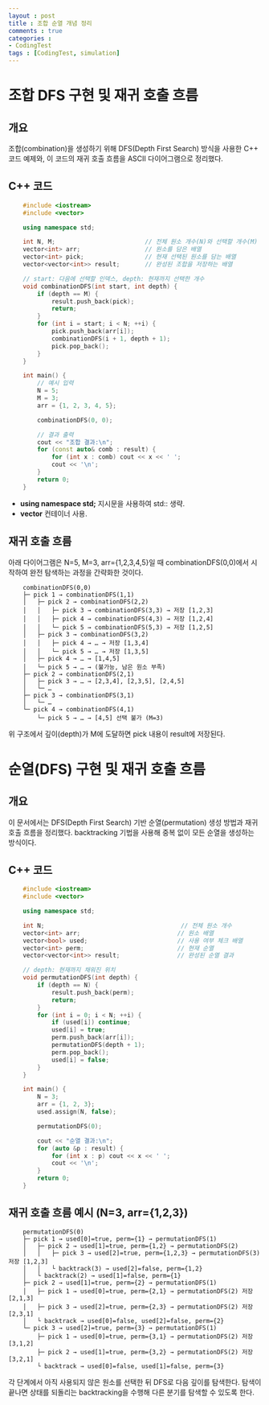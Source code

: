 ```yaml
---
layout : post
title : 조합 순열 개념 정리
comments : true
categories : 
- CodingTest
tags : [CodingTest, simulation]
---
```



# 조합 DFS 구현 및 재귀 호출 흐름

## 개요
조합(combination)을 생성하기 위해 DFS(Depth First Search) 방식을 사용한 C++ 코드 예제와, 이 코드의 재귀 호출 흐름을 ASCII 다이어그램으로 정리했다.

## C++ 코드
```cpp
    #include <iostream>
    #include <vector>

    using namespace std;

    int N, M;                         // 전체 원소 개수(N)와 선택할 개수(M)
    vector<int> arr;                  // 원소를 담은 배열
    vector<int> pick;                 // 현재 선택된 원소를 담는 배열
    vector<vector<int>> result;       // 완성된 조합을 저장하는 배열

    // start: 다음에 선택할 인덱스, depth: 현재까지 선택한 개수
    void combinationDFS(int start, int depth) {
        if (depth == M) {
            result.push_back(pick);
            return;
        }
        for (int i = start; i < N; ++i) {
            pick.push_back(arr[i]);
            combinationDFS(i + 1, depth + 1);
            pick.pop_back();
        }
    }

    int main() {
        // 예시 입력
        N = 5;
        M = 3;
        arr = {1, 2, 3, 4, 5};

        combinationDFS(0, 0);

        // 결과 출력
        cout << "조합 결과:\n";
        for (const auto& comb : result) {
            for (int x : comb) cout << x << ' ';
            cout << '\n';
        }
        return 0;
    }
```

- **using namespace std;** 지시문을 사용하여 std:: 생략.
- **vector** 컨테이너 사용.

## 재귀 호출 흐름

아래 다이어그램은 N=5, M=3, arr={1,2,3,4,5}일 때 combinationDFS(0,0)에서 시작하여 완전 탐색하는 과정을 간략화한 것이다.
```
    combinationDFS(0,0)
    ├─ pick 1 → combinationDFS(1,1)
    │   ├─ pick 2 → combinationDFS(2,2)
    │   │   ├─ pick 3 → combinationDFS(3,3) → 저장 [1,2,3]
    │   │   ├─ pick 4 → combinationDFS(4,3) → 저장 [1,2,4]
    │   │   └─ pick 5 → combinationDFS(5,3) → 저장 [1,2,5]
    │   ├─ pick 3 → combinationDFS(3,2)
    │   │   ├─ pick 4 → … → 저장 [1,3,4]
    │   │   └─ pick 5 → … → 저장 [1,3,5]
    │   ├─ pick 4 → … → [1,4,5]
    │   └─ pick 5 → … → (불가능, 남은 원소 부족)
    ├─ pick 2 → combinationDFS(2,1)
    │   ├─ pick 3 → … → [2,3,4], [2,3,5], [2,4,5]
    │   └─ …
    ├─ pick 3 → combinationDFS(3,1)
    │   └─ …
    └─ pick 4 → combinationDFS(4,1)
        └─ pick 5 → … → [4,5] 선택 불가 (M=3)
```


위 구조에서 깊이(depth)가 M에 도달하면 pick 내용이 result에 저장된다.  



# 순열(DFS) 구현 및 재귀 호출 흐름

## 개요  
이 문서에서는 DFS(Depth First Search) 기반 순열(permutation) 생성 방법과 재귀 호출 흐름을 정리했다. backtracking 기법을 사용해 중복 없이 모든 순열을 생성하는 방식이다.

## C++ 코드  

```cpp
    #include <iostream>
    #include <vector>

    using namespace std;

    int N;                                      // 전체 원소 개수
    vector<int> arr;                           // 원소 배열
    vector<bool> used;                         // 사용 여부 체크 배열
    vector<int> perm;                          // 현재 순열
    vector<vector<int>> result;                // 완성된 순열 결과

    // depth: 현재까지 채워진 위치
    void permutationDFS(int depth) {
        if (depth == N) {
            result.push_back(perm);
            return;
        }
        for (int i = 0; i < N; ++i) {
            if (used[i]) continue;
            used[i] = true;
            perm.push_back(arr[i]);
            permutationDFS(depth + 1);
            perm.pop_back();
            used[i] = false;
        }
    }

    int main() {
        N = 3;
        arr = {1, 2, 3};
        used.assign(N, false);

        permutationDFS(0);

        cout << "순열 결과:\n";
        for (auto &p : result) {
            for (int x : p) cout << x << ' ';
            cout << '\n';
        }
        return 0;
    }
```
## 재귀 호출 흐름 예시 (N=3, arr={1,2,3})  

```
    permutationDFS(0)
    ├─ pick 1 → used[0]=true, perm={1} → permutationDFS(1)
    │   ├─ pick 2 → used[1]=true, perm={1,2} → permutationDFS(2)
    │   │   ├─ pick 3 → used[2]=true, perm={1,2,3} → permutationDFS(3) 저장 [1,2,3]
    │   │   └ backtrack(3) → used[2]=false, perm={1,2}
    │   └ backtrack(2) → used[1]=false, perm={1}
    ├─ pick 2 → used[1]=true, perm={2} → permutationDFS(1)
    │   ├─ pick 1 → used[0]=true, perm={2,1} → permutationDFS(2) 저장 [2,1,3]
    │   ├─ pick 3 → used[2]=true, perm={2,3} → permutationDFS(2) 저장 [2,3,1]
    │   └ backtrack → used[0]=false, used[2]=false, perm={2}
    └─ pick 3 → used[2]=true, perm={3} → permutationDFS(1)
        ├─ pick 1 → used[0]=true, perm={3,1} → permutationDFS(2) 저장 [3,1,2]
        ├─ pick 2 → used[1]=true, perm={3,2} → permutationDFS(2) 저장 [3,2,1]
        └ backtrack → used[0]=false, used[1]=false, perm={3}
```


각 단계에서 아직 사용되지 않은 원소를 선택한 뒤 DFS로 다음 깊이를 탐색한다. 탐색이 끝나면 상태를 되돌리는 backtracking을 수행해 다른 분기를 탐색할 수 있도록 한다.
